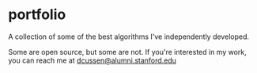 # portfolio

A collection of some of the best algorithms I've independently developed.

Some are open source, but some are not.  If you're interested in my work, you can reach me at dcussen@alumni.stanford.edu
